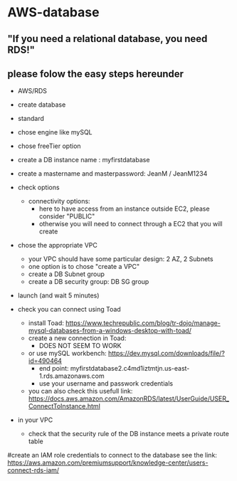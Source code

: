# AWS-database
## "If you need a relational database, you need RDS!"
## please folow the easy steps hereunder
- AWS/RDS
- create database
- standard
- chose engine like mySQL
- chose freeTier option
- create a DB instance name : myfirstdatabase
- create a mastername and masterpassword: JeanM / JeanM1234
- check options
  - connectivity options: 
    - here to have access from an instance outside EC2, please consider "PUBLIC"
    - otherwise you will need to connect through a EC2 that you will create
- chose the appropriate VPC
  - your VPC should have some particular design: 2 AZ, 2 Subnets
  - one option is to chose "create a VPC"
  - create a DB Subnet group
  - create a DB security group: DB SG group
- launch (and wait 5 minutes)
- check you can connect using Toad
  - install Toad: https://www.techrepublic.com/blog/tr-dojo/manage-mysql-databases-from-a-windows-desktop-with-toad/
  - create a new connection in Toad:
    - DOES NOT SEEM TO WORK
  - or use mySQL workbench: https://dev.mysql.com/downloads/file/?id=490464
    - end point: myfirstdatabase2.c4md1iztmtjn.us-east-1.rds.amazonaws.com
    - use your username and passwork credentials
  - you can also check this usefull link: https://docs.aws.amazon.com/AmazonRDS/latest/UserGuide/USER_ConnectToInstance.html
  
- in your VPC
  - check that the security rule of the DB instance meets a private route table
 
 #create an IAM role credentials to connect to the database
 see the link: https://aws.amazon.com/premiumsupport/knowledge-center/users-connect-rds-iam/
 
